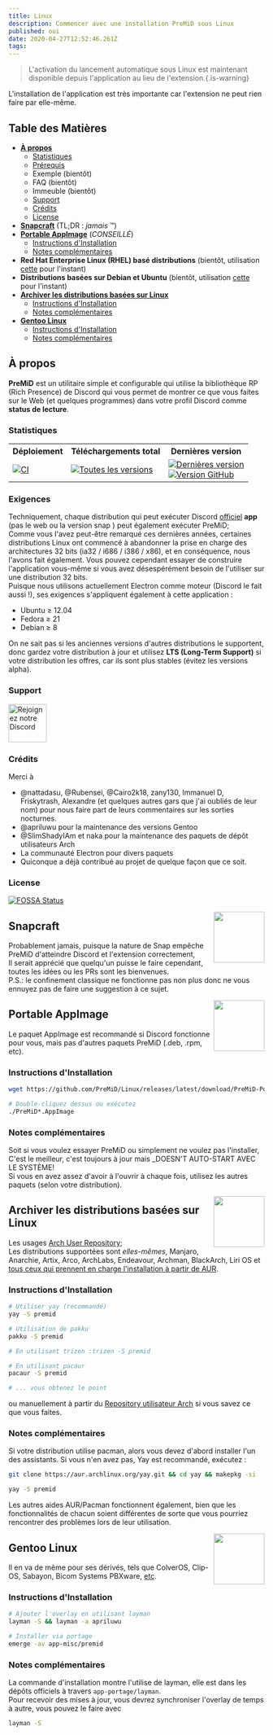 ```yaml
---
title: Linux
description: Commencer avec une installation PreMiD sous Linux
published: oui
date: 2020-04-27T12:52:46.261Z
tags:
---
```


> L'activation du lancement automatique sous Linux est maintenant disponible depuis l'application au lieu de l'extension.{.is-warning}

L'installation de l'application est très importante car l'extension ne peut rien faire par elle-même.

## Table des Matières

- **[À propos](#about)**
  - [Statistiques](#stats)
  - [Prérequis](#requirements)
  - Exemple (bientôt)
  - FAQ (bientôt)
  - Immeuble (bientôt)
  - [Support](#support)
  - [Crédits](#credits)
  - [License](#license)
- **[Snapcraft](#snapcraft)** (TL;DR : _jamais_ ™️)
- **[Portable AppImage](#portable-appimage)** (_CONSEILLÉ_)
  - [Instructions d'Installation](#installation-instructions)
  - [Notes complémentaires](#additional-notes)
- **Red Hat Enterprise Linux (RHEL) basé distributions** (bientôt, utilisation [cette](#portable-appimage) pour l'instant)
- **Distributions basées sur Debian et Ubuntu** (bientôt, utilisation [cette](#portable-appimage) pour l'instant)
- **[Archiver les distributions basées sur Linux](#arch-linux-based-distributions)**
  - [Instructions d'Installation](#installation-instructions-1)
  - [Notes complémentaires](#additional-notes-1)
- **[Gentoo Linux](#gentoo-linux)**
  - [Instructions d'Installation](#installation-instructions-2)
  - [Notes complémentaires](#additional-notes-2)

<a name="about"></a>

## À propos

**PreMiD** est un utilitaire simple et configurable qui utilise la bibliothèque RP (Rich Presence) de Discord qui vous permet de montrer ce que vous faites sur le Web (et quelques programmes) dans votre profil Discord comme **status de lecture**. 

<a name="stats"></a>

### Statistiques

<table>
  <tr>
    <th>Déploiement
</th>
    <th>Téléchargements total</th>
    <th>Dernières version</th>
  </tr>
  <tr>
    <td><a href="https://github.com/PreMiD/Linux/actions"><img src="https://github.com/PreMiD/Linux/workflows/CI/badge.svg?branch=master&event=push" alt="CI"></a></td>
    <td><a href="https://github.com/PreMiD/Linux/releases"><img src="https://img.shields.io/github/downloads/PreMiD/Linux/total.svg?maxAge=86400" alt="Toutes les versions"></a></td>
    <td><a href="https://github.com/PreMiD/Linux/releases/latest"><img src="https://img.shields.io/github/v/release/PreMiD/Linux.svg?maxAge=86400" alt="Dernières version"><br><img src="https://img.shields.io/github/downloads/PreMiD/Linux/latest/total.svg?maxAge=86400" alt="Version GitHub"></a></td>
  </tr>
</table>

<a name="requirements"></a>

### Exigences

Techniquement, chaque distribution qui peut exécuter Discord [officiel](https://discordapp.com/download) **app** (pas le web ou la version snap ) peut également exécuter PreMiD;</br> Comme vous l'avez peut-être remarqué ces dernières années, certaines distributions Linux ont commencé à abandonner la prise en charge des architectures 32 bits (ia32 / i686 / i386 / x86), et en conséquence, nous l'avons fait également. Vous pouvez cependant essayer de construire l'application vous-même si vous avez désespérément besoin de l'utiliser sur une distribution 32 bits.</br> Puisque nous utilisons actuellement Electron comme moteur (Discord le fait aussi !), ses exigences s'appliquent également à cette application :

- Ubuntu ≥ 12.04
- Fedora ≥ 21
- Debian ≥ 8

On ne sait pas si les anciennes versions d'autres distributions le supportent, donc gardez votre distribution à jour et utilisez **LTS (Long-Term Support)** si votre distribution les offres, car ils sont plus stables (évitez les versions alpha).

<a name="support"></a>

### Support

<div>
  <a target="_blank" href="https://discord.gg/WvfVZ8T" title="Rejoignez notre Discord">
    <img height="75px" draggable="false" src="https://discordapp.com/api/guilds/493130730549805057/widget.png?style=banner2" alt="Rejoignez notre Discord">
  </a>
</div>

<a name="credits"></a>

### Crédits

Merci à

- @nattadasu, @Rubensei, @Cairo2k18, zany130, Immanuel D, Friskytrash, Alexandre (et quelques autres gars que j'ai oubliés de leur nom) pour nous faire part de leurs commentaires sur les sorties nocturnes.
- @apriluwu pour la maintenance des versions Gentoo
- @SlimShadyIAm et naka pour la maintenance des paquets de dépôt utilisateurs Arch
- La communauté Electron pour divers paquets
- Quiconque a déjà contribué au projet de quelque façon que ce soit.

<a name="license"></a>

### License

[![FOSSA Status](https://app.fossa.io/api/projects/git%2Bgithub.com%2FPreMiD%2FLinux.svg?type=large)](https://app.fossa.io/projects/git%2Bgithub.com%2FPreMiD%2FLinux?ref=badge_large)

<img src="https://i.imgur.com/ACAxtmA.png" width="100" height="100" align="right"></img>
<a name="snapcraft"></a>

## Snapcraft

Probablement jamais, puisque la nature de Snap empêche PreMiD d'atteindre Discord et l'extension correctement,</br> Il serait apprécié que quelqu'un puisse le faire cependant, toutes les idées ou les PRs sont les bienvenues.</br> P.S.: le confinement classique ne fonctionne pas non plus donc ne vous ennuyez pas de faire une suggestion à ce sujet.

<img src="https://i.imgur.com/qEZOOfU.png" width="100" height="100" align="right"></img>
<a name="appimage"></a>

## Portable AppImage

Le paquet AppImage est recommandé si Discord fonctionne pour vous, mais pas d'autres paquets PreMiD (.deb, .rpm, etc).

<a name="appimageinstall"></a>

### Instructions d'Installation

```bash
wget https://github.com/PreMiD/Linux/releases/latest/download/PreMiD-Portable.AppImage && chmod a+x PreMiD*.AppImage
```

```bash
# Double-cliquez dessus ou exécutez
./PreMiD*.AppImage
```

<a name="appimagenotes"></a>

### Notes complémentaires

Soit si vous voulez essayer PreMiD ou simplement ne voulez pas l'installer, C'est le meilleur, c'est toujours à jour mais _DOESN'T AUTO-START AVEC LE SYSTÈME!</br>Si vous en avez assez d'avoir à l'ouvrir à chaque fois, utilisez les autres paquets (selon votre distribution).

<a name="arch"></a>
<img src="https://i.imgur.com/NBevNlU.png" width="100" height="100" align="right"></img>

## Archiver les distributions basées sur Linux

Les usages [Arch User Repository](https://aur.archlinux.org/packages/premid);</br> Les distributions supportées sont _elles-mêmes_, Manjaro, Anarchie, Artix, Arco, ArchLabs, Endeavour, Archman, BlackArch, Liri OS et [tous ceux qui prennent en charge l'installation à partir de AUR](https://wiki.archlinux.org/index.php/Arch-based_distributions#Active).

<a name="archinstall"></a>

### Instructions d'Installation

```bash
# Utiliser yay (recommandé)
yay -S premid
```

```bash
# Utilisation de pakku
pakku -S premid
```

```bash
# En utilisant trizen :trizen -S premid
```

```bash
# En utilisant pacaur
pacaur -S premid
```

```bash
# ... vous obtenez le point
```

ou manuellement à partir du [Repository utilisateur Arch](https://aur.archlinux.org/packages/premid) si vous savez ce que vous faites.

<a name="archnotes"></a>

### Notes complémentaires

Si votre distribution utilise pacman, alors vous devez d'abord installer l'un des assistants. Si vous n'en avez pas, Yay est recommandé, exécutez :

```bash
git clone https://aur.archlinux.org/yay.git && cd yay && makepkg -si
```

```bash
yay -S premid
```

Les autres aides AUR/Pacman fonctionnent également, bien que les fonctionnalités de chacun soient différentes de sorte que vous pourriez rencontrer des problèmes lors de leur utilisation.

<img src="https://i.imgur.com/Kv1X2to.png" width="100" height="100" align="right"></img>
<a name="gentoo"></a>

## Gentoo Linux

Il en va de même pour ses dérivés, tels que ColverOS, Clip-OS, Sabayon, Bicom Systems PBXware, [etc](https://wiki.gentoo.org/wiki/Distributions_based_on_Gentoo#Active_projects).

<a name="gentooinstall"></a>

### Instructions d'Installation

```bash
# Ajouter l'overlay en utilisant layman
layman -S && layman -a apriluwu
```

```bash
# Installer via portage
emerge -av app-misc/premid
```

<a name="gentoonotes"></a>

### Notes complémentaires

La commande d'installation montre l'utilise de layman, elle est dans les dépôts officiels à travers `app-portage/layman`.<br> Pour recevoir des mises à jour, vous devrez synchroniser l'overlay de temps à autre, vous pouvez le faire avec

```bash
layman -S
```